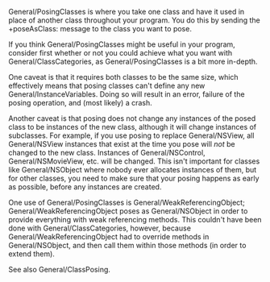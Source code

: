 General/PosingClasses is where you take one class and have it used in place of another class throughout your program. You do this by sending the +poseAsClass: message to the class you want to pose.

If you think General/PosingClasses might be useful in your program, consider first whether or not you could achieve what you want with General/ClassCategories, as General/PosingClasses is a bit more in-depth.

One caveat is that it requires both classes to be the same size, which effectively means that posing classes can't define any new General/InstanceVariables. Doing so will result in an error, failure of the posing operation, and (most likely) a crash.

Another caveat is that posing does not change any instances of the posed class to be instances of the new class, although it will change instances of subclasses. For example, if you use posing to replace General/NSView, all General/NSView instances that exist at the time you pose will *not* be changed to the new class. Instances of General/NSControl, General/NSMovieView, etc. will be changed. This isn't important for classes like General/NSObject where nobody ever allocates instances of them, but for other classes, you need to make sure that your posing happens as early as possible, before any instances are created.

One use of General/PosingClasses is General/WeakReferencingObject; General/WeakReferencingObject poses as General/NSObject in order to provide everything with weak referencing methods. This couldn't have been done with General/ClassCategories, however, because General/WeakReferencingObject had to override methods in General/NSObject, and then call them within those methods (in order to extend them).

See also General/ClassPosing.